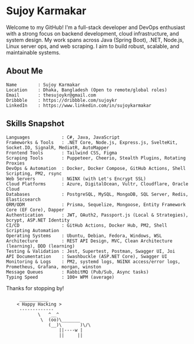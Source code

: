 # Sujoy Karmakar

Welcome to my GitHub! I'm a full-stack developer and DevOps enthusiast with a strong focus on backend development, cloud infrastructure, and system design.
My work spans across Java (Spring Boot), .NET, Node.js, Linux server ops, and web scraping. I aim to build robust, scalable, and maintainable systems.

## About Me

```text
Name        : Sujoy Karmakar
Location    : Dhaka, Bangladesh (Open to remote/global roles)
Email       : thesujoykr@gmail.com
Dribbble    : https://dribbble.com/sujoykr
LinkedIn    : https://www.linkedin.com/in/sujoykarmakar
```

## Skills Snapshot

```text
Languages            : C#, Java, JavaScript
Frameworks & Tools   : .NET Core, Node.js, Express.js, SvelteKit, Socket.IO, SignalR, MediatR, AutoMapper
Frontend Tools       : Tailwind CSS, Figma
Scraping Tools       : Puppeteer, Cheerio, Stealth Plugins, Rotating Proxies
DevOps & Automation  : Docker, Docker Compose, GitHub Actions, Shell Scripting, PM2, rsync
Web Servers          : NGINX (with Let's Encrypt SSL)
Cloud Platforms      : Azure, DigitalOcean, Vultr, Cloudflare, Oracle Cloud
Databases            : PostgreSQL, MySQL, MongoDB, SQL Server, Redis, Elasticsearch
ORM/ODM              : Prisma, Sequelize, Mongoose, Entity Framework Core (EF Core), Dapper
Authentication       : JWT, OAuth2, Passport.js (Local & Strategies), bcrypt, ASP.NET Identity
CI/CD                : GitHub Actions, Docker Hub, PM2, Shell Scripting Automation
Operating Systems    : Ubuntu, Debian, Fedora, Windows, WSL
Architecture         : REST API Design, MVC, Clean Architecture (learning), DDD (learning)
Testing & Validation : Jest, Supertest, Postman, Swagger UI, Joi
API Documentation    : Swashbuckle (ASP.NET Core), Swagger UI
Monitoring & Logs    : PM2, systemd logs, NGINX access/error logs, Prometheus, Grafana, morgan, winston
Message Queues       : RabbitMQ (Pub/Sub, Async tasks)
Typing Speed         : 100+ WPM (average)
```

Thanks for stopping by!

```
     ___________
    < Happy Hacking >
     -------------
            \   ^__^
             \  (oo)\_______
                (__)\       )\/\
                    ||----w |
                    ||     ||
```
